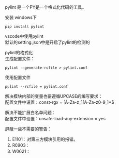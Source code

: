pylint 是一个PY是一个格式化代码的工具。

安装
windows下  
```
pip install pylint
```

vscode中使用pylint  
默认的setting.json中是开启了pylint的检测的  

pylint的格式化  
生成配置文件：
```  
pylint --generate-rcfile > pylint.conf
```
使用配置文件   
```
pulint --rcfile = pylint.conf
```
解决模块内部的变量也要遵循UPCASE的编写要求：  
配置文件中设置：const-rgx = [A-Za-z_][A-Za-z0-9_]*$

解决不能扩展白名单问题：   
配置文件中设置：unsafe-load-any-extension = yes

屏蔽一些不需要的警告：  
1. E1101：对第三方模块引用的报错。
2. R0903：
3. W0621：